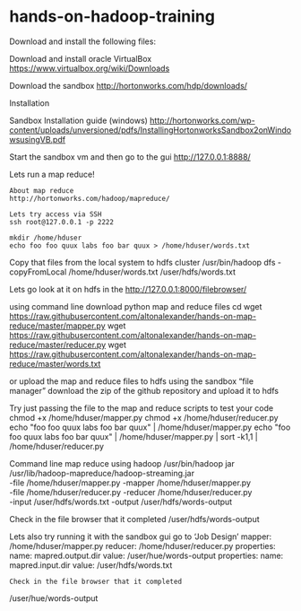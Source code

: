 hands-on-hadoop-training
========================
Download and install the following files:

Download and install oracle VirtualBox
https://www.virtualbox.org/wiki/Downloads 

Download the sandbox
http://hortonworks.com/hdp/downloads/


Installation

Sandbox Installation guide (windows)
http://hortonworks.com/wp-content/uploads/unversioned/pdfs/InstallingHortonworksSandbox2onWindowsusingVB.pdf 

Start the sandbox vm and then go to the gui
http://127.0.0.1:8888/


Lets run a map reduce!

    About map reduce
    http://hortonworks.com/hadoop/mapreduce/

    Lets try access via SSH
    ssh root@127.0.0.1 -p 2222

    mkdir /home/hduser
    echo foo foo quux labs foo bar quux > /home/hduser/words.txt
    
Copy that files from the local system to hdfs cluster
/usr/bin/hadoop dfs -copyFromLocal /home/hduser/words.txt /user/hdfs/words.txt

Lets go look at it on hdfs in the http://127.0.0.1:8000/filebrowser/

using command line download python map and reduce files
cd 
wget https://raw.githubusercontent.com/altonalexander/hands-on-map-reduce/master/mapper.py
wget https://raw.githubusercontent.com/altonalexander/hands-on-map-reduce/master/reducer.py
wget https://raw.githubusercontent.com/altonalexander/hands-on-map-reduce/master/words.txt


or upload the map and reduce files to hdfs
using the sandbox “file manager” download the zip of the github repository and upload it to hdfs

Try just passing the file to the map and reduce scripts to test your code
chmod +x /home/hduser/mapper.py
chmod +x /home/hduser/reducer.py
echo "foo foo quux labs foo bar quux" | /home/hduser/mapper.py
echo "foo foo quux labs foo bar quux" | /home/hduser/mapper.py | sort -k1,1 | /home/hduser/reducer.py

Command line map reduce using hadoop
/usr/bin/hadoop jar /usr/lib/hadoop-mapreduce/hadoop-streaming.jar \
-file /home/hduser/mapper.py    -mapper /home/hduser/mapper.py \
-file /home/hduser/reducer.py   -reducer /home/hduser/reducer.py \
-input /user/hdfs/words.txt -output /user/hdfs/words-output

Check in the file browser that it completed
/user/hdfs/words-output

Lets also try running it with the sandbox gui
go to ‘Job Design’
mapper: /home/hduser/mapper.py
reducer: /home/hduser/reducer.py
properties: name: mapred.output.dir value: /user/hue/words-output
properties: name: mapred.input.dir value: /user/hdfs/words.txt

    Check in the file browser that it completed
/user/hue/words-output




